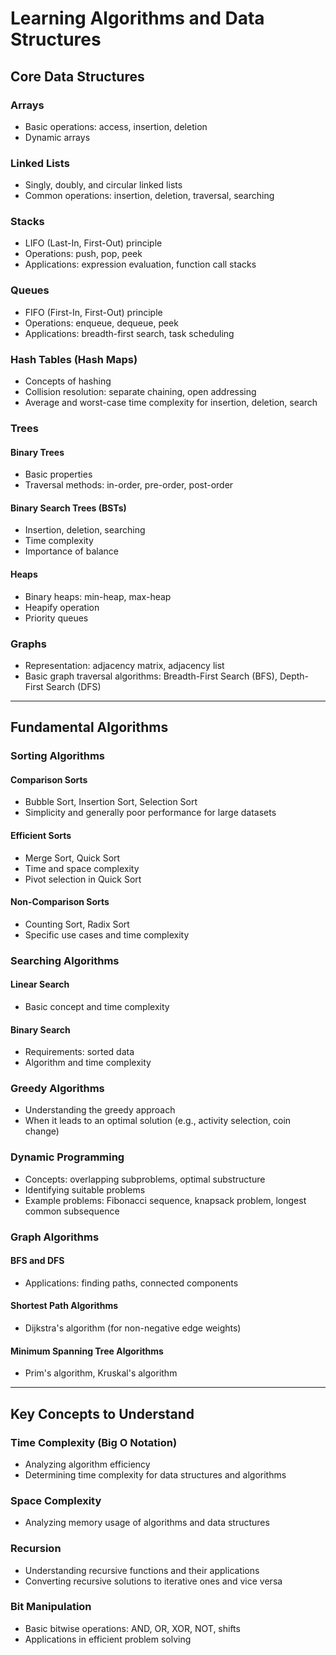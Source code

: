 # Learning Algorithms and Data Structures

## Core Data Structures

### Arrays

- Basic operations: access, insertion, deletion
- Dynamic arrays

### Linked Lists

- Singly, doubly, and circular linked lists
- Common operations: insertion, deletion, traversal, searching

### Stacks

- LIFO (Last-In, First-Out) principle
- Operations: push, pop, peek
- Applications: expression evaluation, function call stacks

### Queues

- FIFO (First-In, First-Out) principle
- Operations: enqueue, dequeue, peek
- Applications: breadth-first search, task scheduling

### Hash Tables (Hash Maps)

- Concepts of hashing
- Collision resolution: separate chaining, open addressing
- Average and worst-case time complexity for insertion, deletion, search

### Trees

#### Binary Trees

- Basic properties
- Traversal methods: in-order, pre-order, post-order

#### Binary Search Trees (BSTs)

- Insertion, deletion, searching
- Time complexity
- Importance of balance

#### Heaps

- Binary heaps: min-heap, max-heap
- Heapify operation
- Priority queues

### Graphs

- Representation: adjacency matrix, adjacency list
- Basic graph traversal algorithms: Breadth-First Search (BFS), Depth-First Search (DFS)

---

## Fundamental Algorithms

### Sorting Algorithms

#### Comparison Sorts

- Bubble Sort, Insertion Sort, Selection Sort
- Simplicity and generally poor performance for large datasets

#### Efficient Sorts

- Merge Sort, Quick Sort
- Time and space complexity
- Pivot selection in Quick Sort

#### Non-Comparison Sorts

- Counting Sort, Radix Sort
- Specific use cases and time complexity

### Searching Algorithms

#### Linear Search

- Basic concept and time complexity

#### Binary Search

- Requirements: sorted data
- Algorithm and time complexity

### Greedy Algorithms

- Understanding the greedy approach
- When it leads to an optimal solution (e.g., activity selection, coin change)

### Dynamic Programming

- Concepts: overlapping subproblems, optimal substructure
- Identifying suitable problems
- Example problems: Fibonacci sequence, knapsack problem, longest common subsequence

### Graph Algorithms

#### BFS and DFS

- Applications: finding paths, connected components

#### Shortest Path Algorithms

- Dijkstra's algorithm (for non-negative edge weights)

#### Minimum Spanning Tree Algorithms

- Prim's algorithm, Kruskal's algorithm

---

## Key Concepts to Understand

### Time Complexity (Big O Notation)

- Analyzing algorithm efficiency
- Determining time complexity for data structures and algorithms

### Space Complexity

- Analyzing memory usage of algorithms and data structures

### Recursion

- Understanding recursive functions and their applications
- Converting recursive solutions to iterative ones and vice versa

### Bit Manipulation

- Basic bitwise operations: AND, OR, XOR, NOT, shifts
- Applications in efficient problem solving
